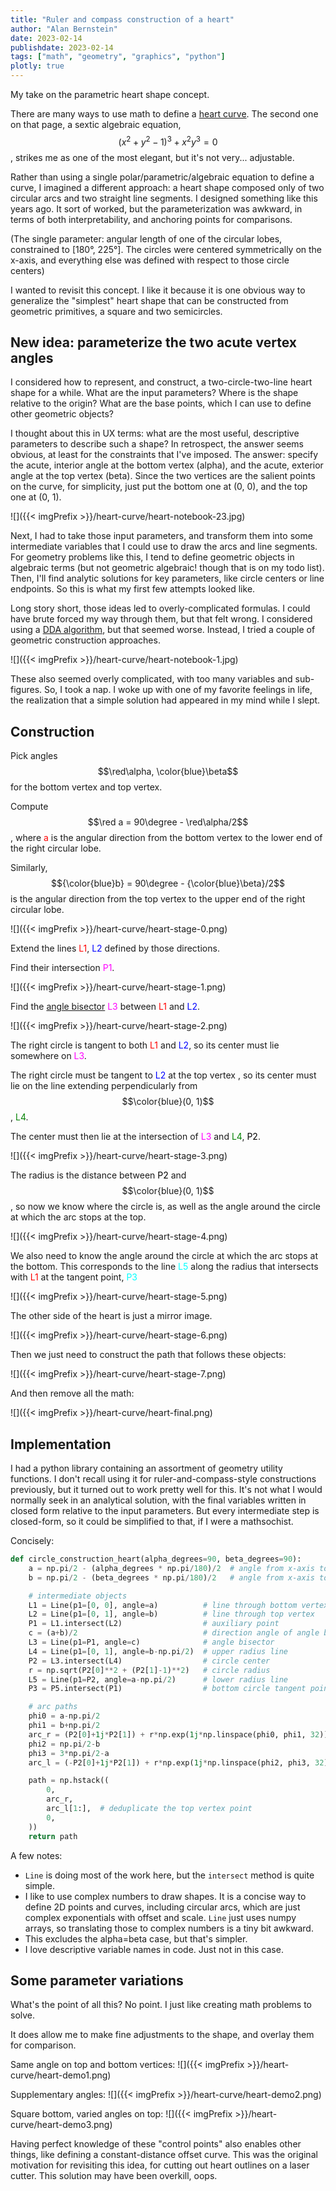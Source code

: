 ```yaml
---
title: "Ruler and compass construction of a heart"
author: "Alan Bernstein"
date: 2023-02-14
publishdate: 2023-02-14
tags: ["math", "geometry", "graphics", "python"]
plotly: true
---
```


My take on the parametric heart shape concept.

<!-- more -->

There are many ways to use math to define a [heart curve](https://mathworld.wolfram.com/HeartCurve.html). The second one on that page, a sextic algebraic equation, $$(x^2+y^2-1)^3 + x^2y^3 = 0$$, strikes me as one of the most elegant, but it's not very... adjustable.

Rather than using a single polar/parametric/algebraic equation to define a curve, I imagined a different approach: a heart shape composed only of two circular arcs and two straight line segments. I designed something like this years ago. It sort of worked, but the parameterization was awkward, in terms of both interpretability, and anchoring points for comparisons.

(The single parameter: angular length of one of the circular lobes, constrained to [180°, 225°]. The circles were centered symmetrically on the x-axis, and everything else was defined with respect to those circle centers)

I wanted to revisit this concept. I like it because it is one obvious way to generalize the "simplest" heart shape that can be constructed from geometric primitives, a square and two semicircles.

## New idea: parameterize the two acute vertex angles

I considered how to represent, and construct, a two-circle-two-line heart shape for a while. What are the input parameters? Where is the shape relative to the origin? What are the base points, which I can use to define other geometric objects?

I thought about this in UX terms: what are the most useful, descriptive parameters to describe such a shape? In retrospect, the answer seems obvious, at least for the constraints that I've imposed. The answer: specify the acute, interior angle at the bottom vertex (alpha), and the acute, exterior angle at the top vertex (beta). Since the two vertices are the salient points on the curve, for simplicity, just put the bottom one at (0, 0), and the top one at (0, 1).

![]({{< imgPrefix >}}/heart-curve/heart-notebook-23.jpg)


Next, I had to take those input parameters, and transform them into some intermediate variables that I could use to draw the arcs and line segments. For geometry problems like this, I tend to define geometric objects in algebraic terms (but not geometric algebraic! though that is on my todo list). Then, I'll find analytic solutions for key parameters, like circle centers or line endpoints. So this is what my first few attempts looked like.

Long story short, those ideas led to overly-complicated formulas. I could have brute forced my way through them, but that felt wrong. I considered using a [DDA algorithm](https://en.wikipedia.org/wiki/Digital_differential_analyzer_(graphics_algorithm)), but that seemed worse. Instead, I tried a couple of geometric construction approaches.

![]({{< imgPrefix >}}/heart-curve/heart-notebook-1.jpg)

These also seemed overly complicated, with too many variables and sub-figures. So, I took a nap. I woke up with one of my favorite feelings in life, the realization that a simple solution had appeared in my mind while I slept.

## Construction

 Pick angles $$\red\alpha, \color{blue}\beta$$ for the bottom vertex and top vertex.

Compute $$\red a = 90\degree - \red\alpha/2$$, where <span style="color:red">a</span> is the angular direction from the bottom vertex to the lower end of the right circular lobe.

Similarly, $${\color{blue}b} = 90\degree - {\color{blue}\beta}/2$$ is the angular direction from the top vertex to the upper end of the right circular lobe.

![]({{< imgPrefix >}}/heart-curve/heart-stage-0.png)

Extend the lines <span style="color:red">L1</span>, <span style="color:blue">L2</span> defined by those directions.

Find their intersection <span style="color:magenta">P1</span>.

![]({{< imgPrefix >}}/heart-curve/heart-stage-1.png)

Find the [angle bisector](https://en.wikipedia.org/wiki/Bisection#Angle_bisector) <span style="color:magenta">L3</span> between <span style="color:red">L1</span> and <span style="color:blue">L2</span>.

![]({{< imgPrefix >}}/heart-curve/heart-stage-2.png)

The right circle is tangent to both <span style="color:red">L1</span> and <span style="color:blue">L2</span>, so its center must lie somewhere on <span style="color:magenta">L3</span>.

The right circle must be tangent to <span style="color:blue">L2</span> at the top vertex , so its center must lie on the line extending perpendicularly from $$\color{blue}(0, 1)$$, <span style="color:green">L4</span>.

The center must then lie at the intersection of <span style="color:magenta">L3</span> and <span style="color:green">L4</span>, <span style="color:black">P2</span>.

![]({{< imgPrefix >}}/heart-curve/heart-stage-3.png)

The radius is the distance between <span style="color:black">P2</span> and $$\color{blue}(0, 1)$$, so now we know where the circle is, as well as the angle around the circle at which the arc stops at the top.

![]({{< imgPrefix >}}/heart-curve/heart-stage-4.png)

We also need to know the angle around the circle at which the arc stops at the bottom. This corresponds to the line <span style="color:cyan">L5</span> along the radius that intersects with <span style="color:red">L1</span> at the tangent point, <span style="color:cyan">P3</span>

![]({{< imgPrefix >}}/heart-curve/heart-stage-5.png)

The other side of the heart is just a mirror image.

![]({{< imgPrefix >}}/heart-curve/heart-stage-6.png)

Then we just need to construct the path that follows these objects:

![]({{< imgPrefix >}}/heart-curve/heart-stage-7.png)

And then remove all the math:

![]({{< imgPrefix >}}/heart-curve/heart-final.png)

## Implementation

I had a python library containing an assortment of geometry utility functions. I don't recall using it for ruler-and-compass-style constructions previously, but it turned out to work pretty well for this. It's not what I would normally seek in an analytical solution, with the final variables written in closed form relative to the input parameters. But every intermediate step is closed-form, so it could be simplified to that, if I were a mathsochist.

Concisely:

```python
def circle_construction_heart(alpha_degrees=90, beta_degrees=90):
    a = np.pi/2 - (alpha_degrees * np.pi/180)/2  # angle from x-axis to bottom direction
    b = np.pi/2 - (beta_degrees * np.pi/180)/2   # angle from x-axis to top direction

    # intermediate objects
    L1 = Line(p1=[0, 0], angle=a)          # line through bottom vertex
    L2 = Line(p1=[0, 1], angle=b)          # line through top vertex
    P1 = L1.intersect(L2)                  # auxiliary point
    c = (a+b)/2                            # direction angle of angle bisector
    L3 = Line(p1=P1, angle=c)              # angle bisector
    L4 = Line(p1=[0, 1], angle=b-np.pi/2)  # upper radius line
    P2 = L3.intersect(L4)                  # circle center
    r = np.sqrt(P2[0]**2 + (P2[1]-1)**2)   # circle radius
    L5 = Line(p1=P2, angle=a-np.pi/2)      # lower radius line
    P3 = P5.intersect(P1)                  # bottom circle tangent point

    # arc paths
    phi0 = a-np.pi/2
    phi1 = b+np.pi/2
    arc_r = (P2[0]+1j*P2[1]) + r*np.exp(1j*np.linspace(phi0, phi1, 32))
    phi2 = np.pi/2-b
    phi3 = 3*np.pi/2-a
    arc_l = (-P2[0]+1j*P2[1]) + r*np.exp(1j*np.linspace(phi2, phi3, 32))

    path = np.hstack((
        0,
        arc_r,
        arc_l[1:],  # deduplicate the top vertex point
        0,
    ))
    return path
```

A few notes:
- `Line` is doing most of the work here, but the `intersect` method is quite simple.
- I like to use complex numbers to draw shapes. It is a concise way to define 2D points and curves, including circular arcs, which are just complex exponentials with offset and scale. `Line` just uses numpy arrays, so translating those to complex numbers is a tiny bit awkward.
- This excludes the alpha=beta case, but that's simpler.
- I love descriptive variable names in code. Just not in this case.



## Some parameter variations

What's the point of all this? No point. I just like creating math problems to solve.

It does allow me to make fine adjustments to the shape, and overlay them for comparison.

Same angle on top and bottom vertices:
![]({{< imgPrefix >}}/heart-curve/heart-demo1.png)

Supplementary angles:
![]({{< imgPrefix >}}/heart-curve/heart-demo2.png)

Square bottom, varied angles on top:
![]({{< imgPrefix >}}/heart-curve/heart-demo3.png)

Having perfect knowledge of these "control points" also enables other things, like defining a constant-distance offset curve. This was the original motivation for revisiting this idea, for cutting out heart outlines on a laser cutter. This solution may have been overkill, oops.
